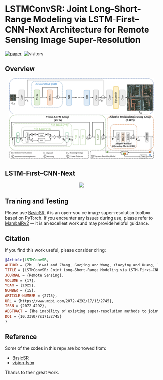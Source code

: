 # LSTMConvSR: Joint Long–Short-Range Modeling via LSTM-First–CNN-Next Architecture for Remote Sensing Image Super-Resolution

<div align="left">

[![paper](https://img.shields.io/badge/Remote%20Sens.%202025,%2017(15),%202745-3A7138)](https://doi.org/10.3390/rs17152745)&nbsp;
![visitors](https://visitor-badge.laobi.icu/badge?page_id=Doswin/LSTMConvSR)

</div>

## Overview

<p align="center">
    <img src="https://github.com/Doswin/LSTMConvSR/blob/main/Overview.svg" width=95%>
<p>

## LSTM-First–CNN-Next

<p align="center">
    <img src="https://github.com/Doswin/LSTMConvSR/blob/main/LSTM-First%E2%80%93CNN-Next.svg" width=95%>
<p>

## Training and Testing

Please use [BasicSR](https://github.com/XPixelGroup/BasicSR), it is an open-source image super-resolution toolbox based on PyTorch.
If you encounter any issues during use, please refer to [MambaIRv2](https://github.com/csguoh/MambaIR) — it is an excellent work and may provide helpful guidance.

## Citation 

If you find this work useful, please consider citing:

```bibtex
@Article{LSTMConvSR,
AUTHOR = {Zhu, Qiwei and Zhang, Guojing and Wang, Xiaoying and Huang, Jianqiang},
TITLE = {LSTMConvSR: Joint Long–Short-Range Modeling via LSTM-First–CNN-Next Architecture for Remote Sensing Image Super-Resolution},
JOURNAL = {Remote Sensing},
VOLUME = {17},
YEAR = {2025},
NUMBER = {15},
ARTICLE-NUMBER = {2745},
URL = {https://www.mdpi.com/2072-4292/17/15/2745},
ISSN = {2072-4292},
ABSTRACT = {The inability of existing super-resolution methods to jointly model short-range and long-range spatial dependencies in remote sensing imagery limits reconstruction efficacy. To address this, we propose LSTMConvSR, a novel framework inspired by top-down neural attention mechanisms. Our approach pioneers an LSTM-first–CNN-next architecture. First, an LSTM-based global modeling stage efficiently captures long-range dependencies via downsampling and spatial attention, achieving 80.3% lower FLOPs and 11× faster speed. Second, a CNN-based local refinement stage, guided by the LSTM’s attention maps, enhances details in critical regions. Third, a top-down fusion stage dynamically integrates global context and local features to generate the output. Extensive experiments on Potsdam, UAVid, and RSSCN7 benchmarks demonstrate state-of-the-art performance, achieving 33.94 dB PSNR on Potsdam with 2.4× faster inference than MambaIRv2.},
DOI = {10.3390/rs17152745}
}
```

## Reference

Some of the codes in this repo are borrowed from:  
- [BasicSR](https://github.com/XPixelGroup/BasicSR)  
- [vision-lstm](https://github.com/NX-AI/vision-lstm) 

Thanks to their great work.
